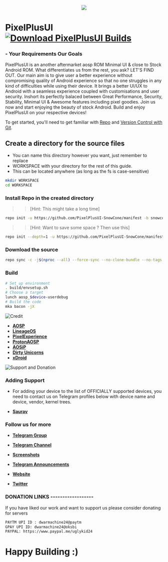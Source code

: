 <p align="center">
  <img src="https://i.imgur.com/YoZBnPt.jpg" />
</p>

# PixelPlusUI [![Download PixelPlusUI Builds](https://img.shields.io/sourceforge/dt/pixelplusui-project.svg)](https://sourceforge.net/projects/pixelplusui-project/files/eleven/)
### - Your Requirements Our Goals

PixelPlusUI is an another aftermarket aosp ROM Minimal UI & close to Stock Android ROM. What differentiates us from the rest, you ask? LET'S FIND OUT. Our main aim is to give user a better experience without compromising quality of Android experience so that no one struggles in any kind of difficulties while using their device. It brings a better UI/UX to Android with a seamless experience coupled with customisations and user security. Inshort its perfectly balaced between Great Performance, Security, Stability, Minimal UI & Awesome features including pixel goodies. Join us now and start enjoying the beauty of stock Android. Build and enjoy PixelPlusUI on your respective devices!

To get started, you'll need to get
familiar with [Repo](https://source.android.com/source/using-repo.html) and [Version Control with Git](https://source.android.com/source/version-control.html).

## Create a directory for the source files

* You can name this directory however you want, just remember to replace
* WORKSPACE with your directory for the rest of this guide.
* This can be located anywhere (as long as the fs is case-sensitive)

```bash
mkdir WORKSPACE
cd WORKSPACE
```

### Install Repo in the created directory

>> [Hint: This might take a long time]

```bash
repo init -u https://github.com/PixelPlusUI-SnowCone/manifest -b snowcone-12.1
```

>> [Hint: Want to save some space ? Then use this]

```bash
repo init --depth=1 -u https://github.com/PixelPlusUI-SnowCone/manifest -b snowcone-12.1
```

### Download the source
```bash
repo sync -c -j$(nproc --all) --force-sync --no-clone-bundle --no-tags
```

### Build ###

```bash
# Set up environment
. build/envsetup.sh
# Choose a target
lunch aosp_$device-userdebug
# Build the code
mka bacon -jX
```

![Credit](https://i.imgur.com/Jm0O4d1.jpg "Credit")

 * [**AOSP**](https://android.googlesource.com)
 * [**LineageOS**](https://github.com/LineageOS)
 * [**PixelExperience**](https://github.com/PixelExperience)
 * [**ProtonAOSP**](https://github.com/ProtonAOSP)
 * [**AOSiP**](https://github.com/AOSiP)
 * [**Dirty Unicorns**](https://github.com/DirtyUnicorns)
 * [**xDroid**](https://github.com/xdroidsp)

![Support and Donation](https://i.imgur.com/vfXdZIO.png "Support and Donation")

### Adding Support
 - For adding your device to the list of OFFICIALLY supported devices, you need to contact us on Telegram profiles below with device name and device, vendor, kernel trees.
* [**Saurav**](https://t.me/ugly_kid_af) 

### Follow  us for more
 * [**Telegram Group**](https://t.me/ppuichat)
 * [**Telegram Channel**](https://t.me/ppuich)
 * [**Screenshots**](https://t.me/ppui_ss)
 * [**Telegram Announcements**](https://t.me/ppuinews)

 * [**Website**](https://ppui.site/home)
 * [**Twitter**](https://twitter.com/pixelplusui)

### DONATION LINKS ------------------

If you have liked our work and want to support us please consider donating for servers

```bash
PAYTM UPI ID : dwarmachine24@paytm
GPAY UPI ID: dwarmachine24@oksbi
PAYPAL: https://www.paypal.me/uglykid24
```

# Happy Building :)

